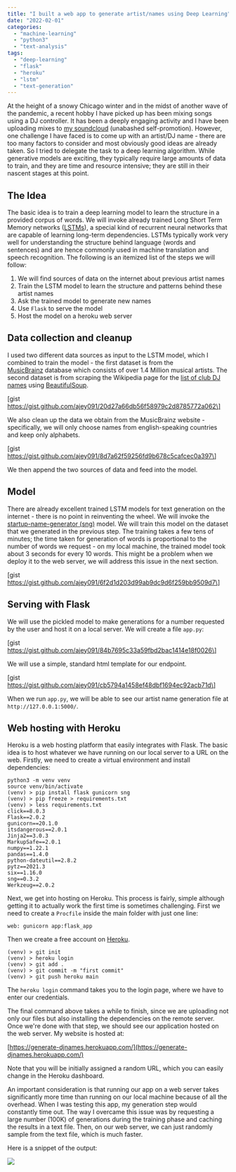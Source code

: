 ```yaml
---
title: "I built a web app to generate artist/names using Deep Learning"
date: "2022-02-01"
categories: 
  - "machine-learning"
  - "python3"
  - "text-analysis"
tags: 
  - "deep-learning"
  - "flask"
  - "heroku"
  - "lstm"
  - "text-generation"
---
```


At the height of a snowy Chicago winter and in the midst of another wave of the pandemic, a recent hobby I have picked up has been mixing songs using a DJ controller. It has been a deeply engaging activity and I have been uploading mixes to [my soundcloud](https://soundcloud.com/ajey-venkataraman) (unabashed self-promotion). However, one challenge I have faced is to come up with an artist/DJ name - there are too many factors to consider and most obviously good ideas are already taken. So I tried to delegate the task to a deep learning algorithm. While generative models are exciting, they typically require large amounts of data to train, and they are time and resource intensive; they are still in their nascent stages at this point.

## The Idea

The basic idea is to train a deep learning model to learn the structure in a provided corpus of words. We will invoke already trained Long Short Term Memory networks ([LSTMs](https://colah.github.io/posts/2015-08-Understanding-LSTMs/)), a special kind of recurrent neural networks that are capable of learning long-term dependencies. LSTMs typically work very well for understanding the structure behind language (words and sentences) and are hence commonly used in machine translation and speech recognition. The following is an itemized list of the steps we will follow:

1. We will find sources of data on the internet about previous artist names
2. Train the LSTM model to learn the structure and patterns behind these artist names
3. Ask the trained model to generate new names
4. Use `Flask` to serve the model
5. Host the model on a heroku web server

## Data collection and cleanup

I used two different data sources as input to the LSTM model, which I combined to train the model - the first dataset is from the [MusicBrainz](https://musicbrainz.org/) database which consists of over 1.4 Million musical artists. The second dataset is from scraping the Wikipedia page for the [list of club DJ names](https://en.wikipedia.org/wiki/List_of_club_DJs) using [BeautifulSoup](https://beautiful-soup-4.readthedocs.io/en/latest/).

\[gist https://gist.github.com/ajey091/20d27a66db56f58979c2d8785772a062\]

We also clean up the data we obtain from the MusicBrainz website - specifically, we will only choose names from english-speaking countries and keep only alphabets.

\[gist https://gist.github.com/ajey091/8d7a62f59256fd9b678c5cafcec0a397\]

We then append the two sources of data and feed into the model.

## Model

There are already excellent trained LSTM models for text generation on the internet - there is no point in reinventing the wheel. We will invoke the [startup-name-generator (sng)](https://github.com/AlexEngelhardt/startup-name-generator) model. We will train this model on the dataset that we generated in the previous step. The training takes a few tens of minutes; the time taken for generation of words is proportional to the number of words we request - on my local machine, the trained model took about 3 seconds for every 10 words. This might be a problem when we deploy it to the web server, we will address this issue in the next section.

\[gist https://gist.github.com/ajey091/6f2d1d203d99ab9dc9d6f259bb9509d7\]

## Serving with Flask

We will use the pickled model to make generations for a number requested by the user and host it on a local server. We will create a file `app.py`:

\[gist https://gist.github.com/ajey091/84b7695c33a59fbd2bac1414e18f0026\]

We will use a simple, standard html template for our endpoint.

\[gist https://gist.github.com/ajey091/cb5794a1458ef48dbf1694ec92acb71d\]

When we run `app.py`, we will be able to see our artist name generation file at `http://127.0.0.1:5000/`.

## Web hosting with Heroku

Heroku is a web hosting platform that easily integrates with Flask. The basic idea is to host whatever we have running on our local server to a URL on the web. Firstly, we need to create a virtual environment and install dependencies:

```
python3 -m venv venv
source venv/bin/activate
(venv) > pip install flask gunicorn sng 
(venv) > pip freeze > requirements.txt
(venv) > less requirements.txt
click==8.0.3
Flask==2.0.2
gunicorn==20.1.0
itsdangerous==2.0.1
Jinja2==3.0.3
MarkupSafe==2.0.1
numpy==1.22.1
pandas==1.4.0
python-dateutil==2.8.2
pytz==2021.3
six==1.16.0
sng==0.3.2
Werkzeug==2.0.2
```

Next, we get into hosting on Heroku. This process is fairly, simple although getting it to actually work the first time is sometimes challenging. First we need to create a `Procfile` inside the main folder with just one line:

`web: gunicorn app:flask_app`

Then we create a free account on [Heroku](https://dashboard.heroku.com/).

```
(venv) > git init
(venv) > heroku login
(venv) > git add .
(venv) > git commit -m "first commit"
(venv) > git push heroku main
```

The `heroku login` command takes you to the login page, where we have to enter our credentials.

The final command above takes a while to finish, since we are uploading not only our files but also installing the dependencies on the remote server. Once we're done with that step, we should see our application hosted on the web server. My website is hosted at:

[https://generate-djnames.herokuapp.com/](https://generate-djnames.herokuapp.com/)

Note that you will be initially assigned a random URL, which you can easily change in the Heroku dashboard.

An important consideration is that running our app on a web server takes significantly more time than running on our local machine because of all the overhead. When I was testing this app, my generation step would constantly time out. The way I overcame this issue was by requesting a large number (100K) of generations during the training phase and caching the results in a text file. Then, on our web server, we can just randomly sample from the text file, which is much faster.

Here is a snippet of the output:

![](https://ajeyvenkataraman.files.wordpress.com/2022/02/image.png?w=862)
